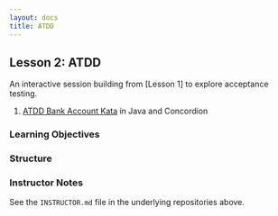 ```yaml
---
layout: docs
title: ATDD
---
```


## Lesson 2: ATDD

An interactive session building from [Lesson 1] to explore acceptance testing.

1. [ATDD Bank Account Kata]() in Java and Concordion


### Learning Objectives

### Structure 

### Instructor Notes

See the `INSTRUCTOR.md` file in the underlying repositories above.
